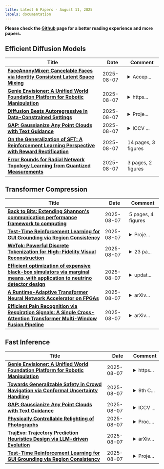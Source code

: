 ```yaml
---
title: Latest 6 Papers - August 11, 2025
labels: documentation
---
```

**Please check the [Github](https://github.com/zezhishao/MTS_Daily_ArXiv) page for a better reading experience and more papers.**

## Efficient Diffusion Models
| **Title** | **Date** | **Comment** |
| --- | --- | --- |
| **[FaceAnonyMixer: Cancelable Faces via Identity Consistent Latent Space Mixing](http://arxiv.org/abs/2508.05636v1)** | 2025-08-07 | <details><summary>Accep...</summary><p>Accepted at the International Joint Conference on Biometrics (IJCB) 2025</p></details> |
| **[Genie Envisioner: A Unified World Foundation Platform for Robotic Manipulation](http://arxiv.org/abs/2508.05635v1)** | 2025-08-07 | <details><summary>https...</summary><p>https://genie-envisioner.github.io/</p></details> |
| **[Diffusion Beats Autoregressive in Data-Constrained Settings](http://arxiv.org/abs/2507.15857v5)** | 2025-08-07 | <details><summary>Proje...</summary><p>Project Webpage: https://diffusion-scaling.github.io</p></details> |
| **[GAP: Gaussianize Any Point Clouds with Text Guidance](http://arxiv.org/abs/2508.05631v1)** | 2025-08-07 | <details><summary>ICCV ...</summary><p>ICCV 2025. Project page: https://weiqi-zhang.github.io/GAP</p></details> |
| **[On the Generalization of SFT: A Reinforcement Learning Perspective with Reward Rectification](http://arxiv.org/abs/2508.05629v1)** | 2025-08-07 | 14 pages, 3 figures |
| **[Error Bounds for Radial Network Topology Learning from Quantized Measurements](http://arxiv.org/abs/2508.05620v1)** | 2025-08-07 | 3 pages, 2 figures |

## Transformer Compression
| **Title** | **Date** | **Comment** |
| --- | --- | --- |
| **[Back to Bits: Extending Shannon's communication performance framework to computing](http://arxiv.org/abs/2508.05621v1)** | 2025-08-07 | 5 pages, 4 figures |
| **[Test-Time Reinforcement Learning for GUI Grounding via Region Consistency](http://arxiv.org/abs/2508.05615v1)** | 2025-08-07 | <details><summary>Proje...</summary><p>Project Page: https://zju-real.github.io/gui-rcpo Code: https://github.com/zju-real/gui-rcpo</p></details> |
| **[WeTok: Powerful Discrete Tokenization for High-Fidelity Visual Reconstruction](http://arxiv.org/abs/2508.05599v1)** | 2025-08-07 | <details><summary>23 pa...</summary><p>23 pages, 10 figures, 37 tables</p></details> |
| **[Efficient optimization of expensive black-box simulators via marginal means, with application to neutrino detector design](http://arxiv.org/abs/2508.01834v2)** | 2025-08-07 | <details><summary>updat...</summary><p>updated funding information</p></details> |
| **[A Runtime-Adaptive Transformer Neural Network Accelerator on FPGAs](http://arxiv.org/abs/2411.18148v4)** | 2025-08-07 | <details><summary>arXiv...</summary><p>arXiv admin note: text overlap with arXiv:2409.14023</p></details> |
| **[Efficient Pain Recognition via Respiration Signals: A Single Cross-Attention Transformer Multi-Window Fusion Pipeline](http://arxiv.org/abs/2507.21886v4)** | 2025-08-07 | <details><summary>arXiv...</summary><p>arXiv admin note: text overlap with arXiv:2507.21881, arXiv:2507.21875</p></details> |

## Fast Inference
| **Title** | **Date** | **Comment** |
| --- | --- | --- |
| **[Genie Envisioner: A Unified World Foundation Platform for Robotic Manipulation](http://arxiv.org/abs/2508.05635v1)** | 2025-08-07 | <details><summary>https...</summary><p>https://genie-envisioner.github.io/</p></details> |
| **[Towards Generalizable Safety in Crowd Navigation via Conformal Uncertainty Handling](http://arxiv.org/abs/2508.05634v1)** | 2025-08-07 | <details><summary>9th C...</summary><p>9th Conference on Robot Learning (CoRL 2025); Project website: https://gen-safe-nav.github.io/. arXiv admin note: text overlap with arXiv:2407.17460</p></details> |
| **[GAP: Gaussianize Any Point Clouds with Text Guidance](http://arxiv.org/abs/2508.05631v1)** | 2025-08-07 | <details><summary>ICCV ...</summary><p>ICCV 2025. Project page: https://weiqi-zhang.github.io/GAP</p></details> |
| **[Physically Controllable Relighting of Photographs](http://arxiv.org/abs/2508.05626v1)** | 2025-08-07 | <details><summary>Proc....</summary><p>Proc. SIGGRAPH 2025, 10 pages, 9 figures</p></details> |
| **[TrajEvo: Trajectory Prediction Heuristics Design via LLM-driven Evolution](http://arxiv.org/abs/2508.05616v1)** | 2025-08-07 | <details><summary>arXiv...</summary><p>arXiv admin note: substantial text overlap with arXiv:2505.04480</p></details> |
| **[Test-Time Reinforcement Learning for GUI Grounding via Region Consistency](http://arxiv.org/abs/2508.05615v1)** | 2025-08-07 | <details><summary>Proje...</summary><p>Project Page: https://zju-real.github.io/gui-rcpo Code: https://github.com/zju-real/gui-rcpo</p></details> |

